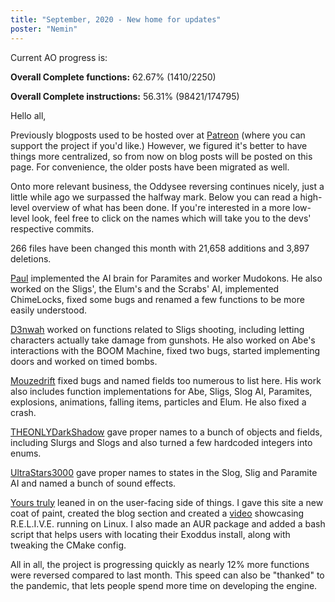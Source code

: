 ```yaml
---
title: "September, 2020 - New home for updates"
poster: "Nemin"
---
```


Current AO progress is:

**Overall Complete functions:** 62.67% (1410/2250)

**Overall Complete instructions:** 56.31% (98421/174795)

Hello all,

Previously blogposts used to be hosted over at [Patreon](https://www.patreon.com/alive) (where you
can support the project if you'd like.) However, we figured it's better to have things more
centralized, so from now on blog posts will be posted on this page. For convenience, the older posts
have been migrated as well.

Onto more relevant business, the Oddysee reversing continues nicely, just a little while ago we
surpassed the halfway mark. Below you can read a high-level overview of what has been done. If
you're interested in a more low-level look, feel free to click on the names which will take you to
the devs' respective commits.

266 files have been changed this month with 21,658 additions and 3,897 deletions.

[Paul] implemented the AI brain for Paramites and worker Mudokons. He also worked on the Sligs', the
Elum's and the Scrabs' AI, implemented ChimeLocks, fixed some bugs and renamed a few functions to be
more easily understood.

[D3nwah] worked on functions related to Sligs shooting, including letting characters actually take
damage from gunshots. He also worked on Abe's interactions with the BOOM Machine, fixed two bugs,
started implementing doors and worked on timed bombs.

[Mouzedrift] fixed bugs and named fields too numerous to list here. His work also includes function
implementations for Abe, Sligs, Slog AI, Paramites, explosions, animations, falling items, particles
and Elum. He also fixed a crash.

[THEONLYDarkShadow] gave proper names to a bunch of objects and fields, including Slurgs and Slogs
and also turned a few hardcoded integers into enums.

[UltraStars3000] gave proper names to states in the Slog, Slig and Paramite AI and named a bunch of
sound effects.

[Yours truly] leaned in on the user-facing side of things. I gave this site a new coat of paint,
created the blog section and created a [video](https://www.youtube.com/watch?v=-75zRX2PdXY)
showcasing R.E.L.I.V.E. running on Linux. I also made an AUR package and added a bash script that
helps users with locating their Exoddus install, along with tweaking the CMake config.

All in all, the project is progressing quickly as nearly 12% more functions were reversed compared
to last month. This speed can also be "thanked" to the pandemic, that lets people spend more time on
developing the engine.

[Paul]: https://github.com/AliveTeam/alive_reversing/pulls?q=is%3Apr+is%3Aclosed+created%3A2020-09-01..2020-10-01+author%3Apaulsapps
[D3nwah]: https://github.com/AliveTeam/alive_reversing/pulls?q=is%3Apr+is%3Aclosed+created%3A2020-09-01..2020-10-01+author%3Ad3nwah
[Mouzedrift]: https://github.com/AliveTeam/alive_reversing/pulls?q=is%3Apr+is%3Aclosed+created%3A2020-09-01..2020-10-01+author%3Amouzedrift
[UltraStars3000]: https://github.com/AliveTeam/alive_reversing/pulls?q=is%3Apr+is%3Aclosed+created%3A2020-09-01..2020-10-01+author%3AUltraStars3000
[THEONLYDarkShadow]: https://github.com/AliveTeam/alive_reversing/pulls?q=is%3Apr+is%3Aclosed+created%3A2020-09-01..2020-10-01+author%3ATHEONLYDarkShadow
[Yours truly]: https://github.com/AliveTeam/alive_reversing/pulls?q=is%3Apr+is%3Aclosed+created%3A2020-09-01..2020-10-01+author%3ANemin32+
